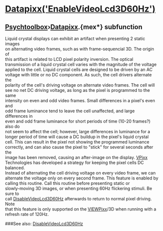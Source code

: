# [Datapixx('EnableVideoLcd3D60Hz')](Datapixx-EnableVideoLcd3D60Hz) 
## [Psychtoolbox](Pyschtoolbox)&#8250;[Datapixx](Datapixx).{mex*} subfunction


Liquid crystal displays can exhibit an artifact when presenting 2 static images  
on alternating video frames, such as with frame-sequencial 3D. The origin of  
this artifact is related to LCD pixel polarity inversion. The optical  
transmission of a liquid crystal cell varies with the magnitude of the voltage  
applied to the cell. Liquid crystal cells are designed to be driven by an AC  
voltage with little or no DC component. As such, the cell drivers alternate the  
polarity of the cell's driving voltage on alternate video frames. The cell will  
see no net DC driving voltage, as long as the pixel is programmed to the same  
intensity on even and odd video frames. Small differences in a pixel's even and  
odd frame luminance tend to leave the cell unaffected, and large differences in  
even and odd frame luminance for short periods of time (10-20 frames?) also do  
not seem to affect the cell; however, large differences in luminance for a  
longer period of time will cause a DC buildup in the pixel's liquid crystal  
cell. This can result in the pixel not showing the programmed luminance  
correctly, and can also cause the pixel to "stick" for several seconds after the  
image has been removed, causing an after-image on the display. [VPixx](VPixx)  
Technologies has developed a strategy for keeping the pixel cells DC balanced.  
Instead of alternating the cell driving voltage on every video frame, we can  
alternate the voltage only on every second frame. This feature is enabled by  
calling this routine. Call this routine before presenting static or  
slowly-moving 3D images, or when presenting 60Hz flickering stimuli. Be sure to  
call [DisableVideoLcd3D60Hz](DisableVideoLcd3D60Hz) afterwards to return to normal pixel driving. Note  
that this feature is only supported on the [VIEWPixx](VIEWPixx)/3D when running with a  
refresh rate of 120Hz.  
  


###See also:
[DisableVideoLcd3D60Hz](Datapixx-DisableVideoLcd3D60Hz)
